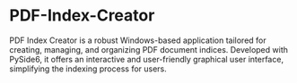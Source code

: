 # PDF-Index-Creator
PDF Index Creator is a robust Windows-based application tailored for creating, managing, and organizing PDF document indices. Developed with PySide6, it offers an interactive and user-friendly graphical user interface, simplifying the indexing process for users.
